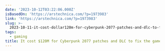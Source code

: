 ```yaml
---
date: '2023-10-12T03:22:06.000Z'
isBasedOn: 'https://arstechnica.com/?p=1973983'
link: 'https://arstechnica.com/?p=1973983'
slug: >-
  2023-10-11-it-cost-dollar120m-for-cyberpunk-2077-patches-and-dlc-to-fix-the-games-image
tags:
  - gaming
title: It cost $120M for Cyberpunk 2077 patches and DLC to fix the game’s image
---
```


